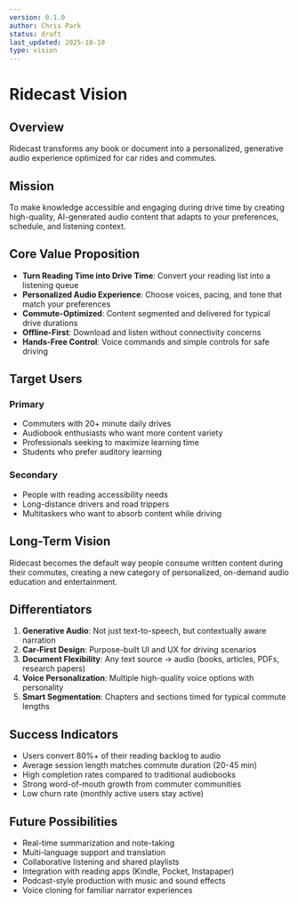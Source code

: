 ```yaml
---
version: 0.1.0
author: Chris Park
status: draft
last_updated: 2025-10-10
type: vision
---
```


# Ridecast Vision

## Overview

Ridecast transforms any book or document into a personalized, generative audio experience optimized for car rides and commutes.

## Mission

To make knowledge accessible and engaging during drive time by creating high-quality, AI-generated audio content that adapts to your preferences, schedule, and listening context.

## Core Value Proposition

- **Turn Reading Time into Drive Time**: Convert your reading list into a listening queue
- **Personalized Audio Experience**: Choose voices, pacing, and tone that match your preferences
- **Commute-Optimized**: Content segmented and delivered for typical drive durations
- **Offline-First**: Download and listen without connectivity concerns
- **Hands-Free Control**: Voice commands and simple controls for safe driving

## Target Users

### Primary
- Commuters with 20+ minute daily drives
- Audiobook enthusiasts who want more content variety
- Professionals seeking to maximize learning time
- Students who prefer auditory learning

### Secondary
- People with reading accessibility needs
- Long-distance drivers and road trippers
- Multitaskers who want to absorb content while driving

## Long-Term Vision

Ridecast becomes the default way people consume written content during their commutes, creating a new category of personalized, on-demand audio education and entertainment.

## Differentiators

1. **Generative Audio**: Not just text-to-speech, but contextually aware narration
2. **Car-First Design**: Purpose-built UI and UX for driving scenarios
3. **Document Flexibility**: Any text source → audio (books, articles, PDFs, research papers)
4. **Voice Personalization**: Multiple high-quality voice options with personality
5. **Smart Segmentation**: Chapters and sections timed for typical commute lengths

## Success Indicators

- Users convert 80%+ of their reading backlog to audio
- Average session length matches commute duration (20-45 min)
- High completion rates compared to traditional audiobooks
- Strong word-of-mouth growth from commuter communities
- Low churn rate (monthly active users stay active)

## Future Possibilities

- Real-time summarization and note-taking
- Multi-language support and translation
- Collaborative listening and shared playlists
- Integration with reading apps (Kindle, Pocket, Instapaper)
- Podcast-style production with music and sound effects
- Voice cloning for familiar narrator experiences
